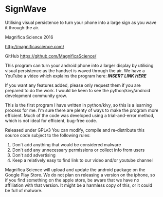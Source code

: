 # SignWave
Utilising visual persistence to turn your phone into a large sign as you wave it through the air.

Magnifica Science 2016

http://magnificascience.com/

GitHub https://github.com/MagnificaScience/

This program can turn your android phone into a larger display by utilising visual persistence as the handset is waved through the air. We have a YouTube a video which explains the program here: 
***INSERT LINK HERE***

If you want any features added, please only request them if you are prepared to do the work. I would be keen to see the python/kivy/android development community grow.

This is the first program I have written in python/kivy, so this is a learning process for me. I'm sure there are plenty of ways to make the program more efficient. Much of the code was developed using a trial-and-error method, which is not ideal for efficient, bug-free code.

Released under GPLv3
You can modify, compile and re-distribute this source code subject to the
following rules:

1. Don't add anything that would be considered malware
2. Don't add any unnecessary permissions or collect info from users
3. Don't add advertising
4. Keep a relatively easy to find link to our video and/or youtube channel

Magnifica Science will upload and update the android package on the Google Play Store. We do not plan on releasing a version on the iphone, so if you find something on the apple store, be aware that we have no affiliation with that version. It might be a harmless copy of this, or it could be full of malware.
